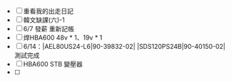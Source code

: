- [ ] 重看我的出走日記
- [ ] 韓文缺課(六)-1
- [ ] 6/7 發薪 重新記帳
- [ ] 焊HBA600 48v * 1、19v * 1
- [ ] 6/14：|AEL80US24-L6|90-39832-02| |SDS120PS24B|90-40150-02| 測試完成
- [ ] HBA600 STB 變壓器
- [ ] 